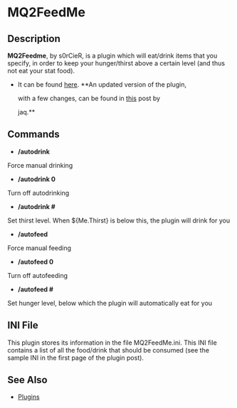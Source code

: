 # MQ2FeedMe

## Description

**MQ2Feedme**, by s0rCieR, is a plugin which will eat/drink items that you specify, in order to keep your hunger/thirst above a certain level \(and thus not eat your stat food\).

* It can be found [here](https://macroquest2.com/phpBB3/viewtopic.php?t=11490). \*\*An updated version of the plugin,

  with a few changes, can be found in [this](https://macroquest2.com/phpBB3/viewtopic.php?t=11490&start=107) post by

  jaq.\*\*

## Commands

* **/autodrink**

Force manual drinking

* **/autodrink 0**

Turn off autodrinking

* **/autodrink \#**

Set thirst level. When ${Me.Thirst} is below this, the plugin will drink for you

* **/autofeed**

Force manual feeding

* **/autofeed 0**

Turn off autofeeding

* **/autofeed \#**

Set hunger level, below which the plugin will automatically eat for you

## INI File

This plugin stores its information in the file MQ2FeedMe.ini. This INI file contains a list of all the food/drink that should be consumed \(see the sample INI in the first page of the plugin post\).

## See Also

* [Plugins](../../documentation/macroquest2-plugins.md)

